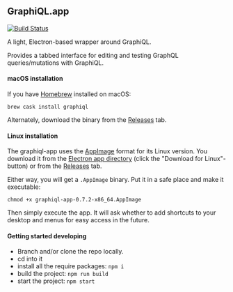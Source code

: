 GraphiQL.app
------------

[![Build Status](https://travis-ci.org/skevy/graphiql-app.svg?branch=master)](https://travis-ci.org/skevy/graphiql-app)

A light, Electron-based wrapper around GraphiQL.

Provides a tabbed interface for editing and testing GraphQL queries/mutations with GraphiQL.

#### macOS installation

If you have [Homebrew](http://brew.sh/) installed on macOS:

```
brew cask install graphiql
```

Alternately, download the binary from the [Releases](https://github.com/skevy/graphiql-app/releases) tab.

#### Linux installation

The graphiql-app uses the [AppImage](https://appimage.org/) format for its Linux version. You download it from the  [Electron app directory](https://electronjs.org/apps/graphiql) (click the "Download for Linux"-button) or from the [Releases](https://github.com/skevy/graphiql-app/releases) tab.

Either way, you will get a `.AppImage` binary. Put it in a safe place and make it executable:

```
chmod +x graphiql-app-0.7.2-x86_64.AppImage
```

Then simply execute the app. It will ask whether to add shortcuts to your desktop and menus for easy access in the future.

#### Getting started developing

- Branch and/or clone the repo locally.
- cd into it
- install all the require packages: `npm i`
- build the project: `npm run build`
- start the project: `npm start`
